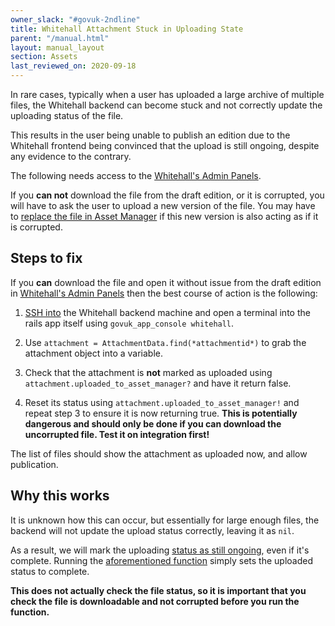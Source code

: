 ```yaml
---
owner_slack: "#govuk-2ndline"
title: Whitehall Attachment Stuck in Uploading State
parent: "/manual.html"
layout: manual_layout
section: Assets
last_reviewed_on: 2020-09-18
---
```


In rare cases, typically when a user has uploaded a large archive of multiple files, the Whitehall backend can become stuck and not correctly update the uploading status of the file.

This results in the user being unable to publish an edition due to the Whitehall frontend being convinced that the upload is still ongoing, despite any evidence to the contrary.

The following needs access to the [Whitehall's Admin Panels](https://whitehall-admin.publishing.service.gov.uk/).

If you **can not** download the file from the draft edition, or it is corrupted, you will have to ask the user to upload a new version of the file. You may have to [replace the file in Asset Manager](howto-replace-an-assets-file.html) if this new version is also acting as if it is corrupted.

## Steps to fix

If you **can** download the file and open it without issue from the draft edition in [Whitehall's Admin Panels](https://whitehall-admin.publishing.service.gov.uk/) then the best course of action is the following:

1. [SSH into](howto-ssh-into-machines.html) the Whitehall backend machine and open a terminal into the rails app itself using `govuk_app_console whitehall`.

2. Use `attachment = AttachmentData.find(*attachmentid*)` to grab the attachment object into a variable.

3. Check that the attachment is **not** marked as uploaded using `attachment.uploaded_to_asset_manager?` and have it return false.

4. Reset its status using `attachment.uploaded_to_asset_manager!` and repeat step 3 to ensure it is now returning true. **This is potentially dangerous and should only be done if you can download the uncorrupted file. Test it on integration first!**

The list of files should show the attachment as uploaded now, and allow publication.

## Why this works

It is unknown how this can occur, but essentially for large enough files, the backend will not update the upload status correctly, leaving it as `nil`.

As a result, we will mark the uploading [status as still ongoing](https://github.com/alphagov/whitehall/blob/bc5b3daa909b7c7d084ad2c459a1577bb3f3b771/app/helpers/admin/editions_helper.rb#L236-L241), even if it's complete. Running the [aforementioned function](https://github.com/alphagov/whitehall/blob/070ba6d94de0b04d667ad28f55a30cd3a74ba772/app/models/attachment_data.rb#L82-L85) simply sets the uploaded status to complete.

**This does not actually check the file status, so it is important that you check the file is downloadable and not corrupted before you run the function.**
